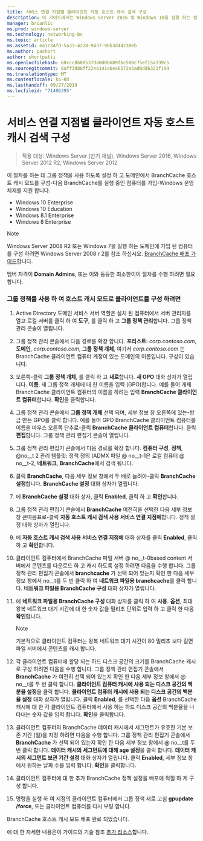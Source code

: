 ```yaml
---
title: 서비스 연결 지점별 클라이언트 자동 호스트 캐시 검색 구성
description: 이 가이드에서는 Windows Server 2016 및 Windows 10을 실행 하는 컴퓨터에서 호스트 캐시 모드로 BranchCache를 배포 하는 방법 지침을 제공
manager: brianlic
ms.prod: windows-server
ms.technology: networking-bc
ms.topic: article
ms.assetid: ea1c34fd-5a33-4228-9437-9bb3d44230eb
ms.author: pashort
author: shortpatti
ms.openlocfilehash: 60ccc8b80537da0d0b689f6c508c75ef15a339c5
ms.sourcegitcommit: 6aff3d88ff22ea141a6ea6572a5ad8dd6321f199
ms.translationtype: MT
ms.contentlocale: ko-KR
ms.lasthandoff: 09/27/2019
ms.locfileid: "71406395"
---
```

#  <a name="configure-client-automatic-hosted-cache-discovery-by-service-connection-point"></a>서비스 연결 지점별 클라이언트 자동 호스트 캐시 검색 구성

>적용 대상: Windows Server (반기 채널), Windows Server 2016, Windows Server 2012 R2, Windows Server 2012

이 절차를 하는 데 그룹 정책을 사용 하도록 설정 하 고 도메인에서 BranchCache 호스트 캐시 모드를 구성\-다음 BranchCache를 실행 중인 컴퓨터를 가입\-Windows 운영 체제를 지원 합니다.

- Windows 10 Enterprise
- Windows 10 Education
- Windows 8.1 Enterprise
- Windows 8 Enterprise

> [!NOTE]  
> Windows Server 2008 R2 또는 Windows 7을 실행 하는 도메인에 가입 된 컴퓨터를 구성 하려면 Windows Server 2008 r 2를 참조 하십시오. [BranchCache 배포 가이드](https://technet.microsoft.com/library/ee649232.aspx)합니다.

멤버 자격이 **Domain Admins**, 또는 이와 동등한 최소한이이 절차를 수행 하려면 필요 합니다.

### <a name="to-use-group-policy-to-configure-clients-for-hosted-cache-mode"></a>그룹 정책를 사용 하 여 호스트 캐시 모드로 클라이언트를 구성 하려면

1. Active Directory 도메인 서비스 서버 역할은 설치 된 컴퓨터에서 서버 관리자를 열고 로컬 서버를 클릭 하 여 **도구**, 를 클릭 하 고 **그룹 정책 관리**합니다. 그룹 정책 관리 콘솔이 열립니다.

2. 그룹 정책 관리 콘솔에서 다음 경로를 확장 합니다. **포리스트:** *corp.contoso.com*, **도메인**, *corp.contoso.com*, **그룹 정책 개체**, 여기서 *corp.contoso.com* 는 BranchCache 클라이언트 컴퓨터 계정이 있는 도메인의 이름입니다. 구성이 있습니다.

3. 오른쪽\-클릭 **그룹 정책 개체**, 를 클릭 하 고 **새로**합니다. **새 GPO** 대화 상자가 열립니다. **이름**, 새 그룹 정책 개체에 대 한 이름을 입력 \(GPO\)합니다. 예를 들어 개체 BranchCache 클라이언트 컴퓨터의 이름을 하려는 입력 **BranchCache 클라이언트 컴퓨터**합니다. **확인**을 클릭합니다.

4. 그룹 정책 관리 콘솔에서 **그룹 정책 개체** 선택 되며, 세부 정보 창 오른쪽에 있는\-방금 만든 GPO를 클릭 합니다. 예를 들어 GPO BranchCache 클라이언트 컴퓨터를 이름을 마우스 오른쪽 단추로\-클릭 **BranchCache 클라이언트 컴퓨터**합니다. 클릭 **편집**합니다. 그룹 정책 관리 편집기 콘솔이 열립니다.

5. 그룹 정책 관리 편집기 콘솔에서 다음 경로를 확장 합니다. **컴퓨터 구성**, **정책**, @no__t 2 관리 템플릿: 정책 정의 \(ADMX 파일 @ no__t-1은 로컬 컴퓨터 @ no__t-2, **네트워크**, **BranchCache**에서 검색 됩니다.

6. 클릭 **BranchCache**, 다음 세부 정보 창에서 두 배로 늘려야\-클릭 **BranchCache 설정**합니다. **BranchCache 설정** 대화 상자가 열립니다.
  
7.  에 **BranchCache 설정** 대화 상자, 클릭 **Enabled**, 클릭 하 고 **확인**합니다.

8. 그룹 정책 관리 편집기 콘솔에서 **BranchCache** 여전히을 선택한 다음 세부 정보 창 큰따옴표로\-클릭 **자동 호스트 캐시 검색 사용 서비스 연결 지점에**합니다. 정책 설정 대화 상자가 열립니다.

9. 에 **자동 호스트 캐시 검색 사용 서비스 연결 지점에** 대화 상자를 클릭 **Enabled**, 클릭 하 고 **확인**합니다.

10. 클라이언트 컴퓨터에서 BranchCache 파일 서버 @ no__t-0based content 서버에서 콘텐츠를 다운로드 하 고 캐시 하도록 설정 하려면 다음을 수행 합니다. 그룹 정책 관리 편집기 콘솔에서 **branchcache** 가 선택 되어 있는지 확인 한 다음 세부 정보 창에서 no__t를 두 번 클릭 하 여 **네트워크 파일용 branchcache**를 클릭 합니다. **네트워크 파일용 BranchCache 구성** 대화 상자가 열립니다. 
11. 에 **네트워크 파일용 BranchCache 구성** 대화 상자를 클릭 하 여 **사용**. **옵션**, 최대 왕복 네트워크 대기 시간에 대 한 숫자 값을 밀리초 단위로 입력 하 고 클릭 한 다음 **확인**합니다.
  
    > [!NOTE]
    > 기본적으로 클라이언트 컴퓨터는 왕복 네트워크 대기 시간이 80 밀리초 보다 길면 파일 서버에서 콘텐츠를 캐시 합니다.
  
12. 각 클라이언트 컴퓨터에 할당 되는 하드 디스크 공간의 크기를 BranchCache 캐시로 구성 하려면 다음을 수행 합니다. 그룹 정책 관리 편집기 콘솔에서 **BranchCache** 가 여전히 선택 되어 있는지 확인 한 다음 세부 정보 창에서 @ no__t를 두 번 클릭 합니다. **클라이언트 컴퓨터 캐시에 사용 되는 디스크 공간의 백분율 설정**을 클릭 합니다. **클라이언트 컴퓨터 캐시에 사용 되는 디스크 공간의 백분율 설정** 대화 상자가 열립니다. 클릭 **Enabled**, 를 선택한 다음 **옵션** BranchCache 캐시에 대 한 각 클라이언트 컴퓨터에서 사용 하는 하드 디스크 공간의 백분율을 나타내는 숫자 값을 입력 합니다. **확인**을 클릭합니다.

13. 클라이언트 컴퓨터의 BranchCache 데이터 캐시에서 세그먼트가 유효한 기본 보존 기간 (일)을 지정 하려면 다음을 수행 합니다. 그룹 정책 관리 편집기 콘솔에서 **BranchCache** 가 선택 되어 있는지 확인 한 다음 세부 정보 창에서 @ no__t를 두 번 클릭 합니다. **데이터 캐시의 세그먼트에 대해 age 설정**을 클릭 합니다. **데이터 캐시의 세그먼트 보관 기간 설정** 대화 상자가 열립니다. 클릭 **Enabled**, 세부 정보 창에서 원하는 날짜 수를 입력 합니다. **확인**을 클릭합니다.

14. 클라이언트 컴퓨터에 대 한 추가 BranchCache 정책 설정을 배포에 적절 하 게 구성 합니다.

15. 명령을 실행 하 여 지점의 클라이언트 컴퓨터에서 그룹 정책 새로 고침 **gpupdate /force**, 또는 클라이언트 컴퓨터를 다시 부팅 합니다.

BranchCache 호스트 캐시 모드 배포 완료 되었습니다.

에 대 한 자세한 내용은이 가이드의 기술 참조 [추가 리소스](11-Bc-Hcm-additional-resources.md)합니다.